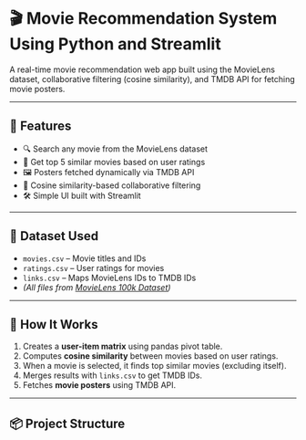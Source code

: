 # 🎬 Movie Recommendation System Using Python and Streamlit

A real-time movie recommendation web app built using the MovieLens dataset, collaborative filtering (cosine similarity), and TMDB API for fetching movie posters.

---

## 🚀 Features

- 🔍 Search any movie from the MovieLens dataset
- 🎯 Get top 5 similar movies based on user ratings
- 🖼️ Posters fetched dynamically via TMDB API
- 🧠 Cosine similarity-based collaborative filtering
- 🛠️ Simple UI built with Streamlit

---

## 📁 Dataset Used

- `movies.csv` – Movie titles and IDs  
- `ratings.csv` – User ratings for movies  
- `links.csv` – Maps MovieLens IDs to TMDB IDs  
- *(All files from [MovieLens 100k Dataset](https://grouplens.org/datasets/movielens/))*

---

## 🧠 How It Works

1. Creates a **user-item matrix** using pandas pivot table.
2. Computes **cosine similarity** between movies based on user ratings.
3. When a movie is selected, it finds top similar movies (excluding itself).
4. Merges results with `links.csv` to get TMDB IDs.
5. Fetches **movie posters** using TMDB API.

---

## 📦 Project Structure

